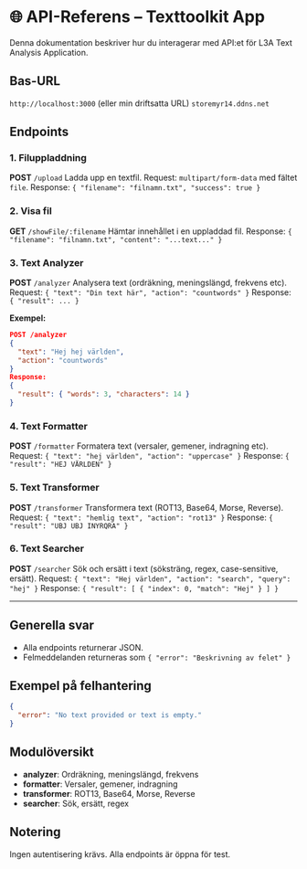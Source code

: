 # 🌐 API-Referens – Texttoolkit App

Denna dokumentation beskriver hur du interagerar med API:et för L3A Text Analysis Application.

## Bas-URL

`http://localhost:3000` (eller min driftsatta URL) `storemyr14.ddns.net`

## Endpoints

### 1. Filuppladdning

**POST** `/upload`
Ladda upp en textfil.
Request: `multipart/form-data` med fältet `file`.
Response: `{ "filename": "filnamn.txt", "success": true }`

### 2. Visa fil

**GET** `/showFile/:filename`
Hämtar innehållet i en uppladdad fil.
Response: `{ "filename": "filnamn.txt", "content": "...text..." }`

### 3. Text Analyzer

**POST** `/analyzer`
Analysera text (ordräkning, meningslängd, frekvens etc).
Request: `{ "text": "Din text här", "action": "countwords" }`
Response: `{ "result": ... }`

**Exempel:**

```json
POST /analyzer
{
  "text": "Hej hej världen",
  "action": "countwords"
}
Response:
{
  "result": { "words": 3, "characters": 14 }
}
```

### 4. Text Formatter

**POST** `/formatter`
Formatera text (versaler, gemener, indragning etc).
Request: `{ "text": "hej världen", "action": "uppercase" }`
Response: `{ "result": "HEJ VÄRLDEN" }`

### 5. Text Transformer

**POST** `/transformer`
Transformera text (ROT13, Base64, Morse, Reverse).
Request: `{ "text": "hemlig text", "action": "rot13" }`
Response: `{ "result": "UBJ UBJ INYRQRA" }`

### 6. Text Searcher

**POST** `/searcher`
Sök och ersätt i text (söksträng, regex, case-sensitive, ersätt).
Request: `{ "text": "Hej världen", "action": "search", "query": "hej" }`
Response: `{ "result": [ { "index": 0, "match": "Hej" } ] }`

---

## Generella svar

- Alla endpoints returnerar JSON.
- Felmeddelanden returneras som `{ "error": "Beskrivning av felet" }`

## Exempel på felhantering

```json
{
  "error": "No text provided or text is empty."
}
```

## Modulöversikt

- **analyzer**: Ordräkning, meningslängd, frekvens
- **formatter**: Versaler, gemener, indragning
- **transformer**: ROT13, Base64, Morse, Reverse
- **searcher**: Sök, ersätt, regex

## Notering

Ingen autentisering krävs. Alla endpoints är öppna för test.

